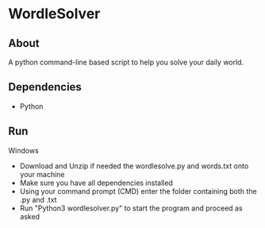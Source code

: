 # WordleSolver
## About
A python command-line based script to help you solve your daily world.

## Dependencies
* Python

## Run
Windows
* Download and Unzip if needed the wordlesolve.py and words.txt onto your machine
* Make sure you have all dependencies installed
* Using your command prompt (CMD) enter the folder containing both the .py and .txt
* Run "Python3 wordlesolver.py" to start the program and proceed as asked
